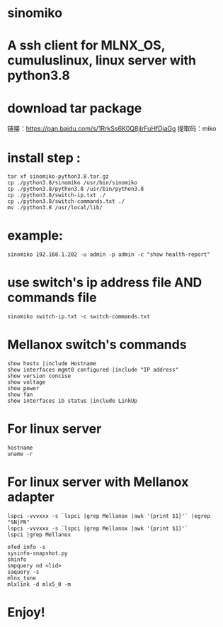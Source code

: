 # sinomiko
# A ssh client for MLNX_OS, cumuluslinux, linux server with python3.8

# download tar package 
链接：https://pan.baidu.com/s/1RrkSs6K0Q8jIrFuHfDjaGg 
提取码：miko 


# install step :
	tar xf sinomiko-python3.8.tar.gz
	cp ./python3.8/sinomiko /usr/bin/sinomiko
	cp ./python3.8/python3.8 /usr/bin/python3.8
	cp ./python3.8/switch-ip.txt ./
	cp ./python3.8/switch-commands.txt ./
	mv ./python3.8 /usr/local/lib/

# example:
	sinomiko 192.168.1.202 -u admin -p admin -c "show health-report"
	
# use switch's ip address file AND commands file
	sinomiko switch-ip.txt -c switch-commands.txt 

# Mellanox switch's commands
	show hosts |include Hostname
	show interfaces mgmt0 configured |include "IP address"
	show version concise
	show voltage
	show power
	show fan
	show interfaces ib status |include LinkUp
	
# For linux server
	hostname
	uname -r
	
# For linux server with Mellanox adapter
	lspci -vvvxxx -s `lspci |grep Mellanox |awk '{print $1}'` |egrep "SN|PN"
	lspci -vvvxxx -s `lspci |grep Mellanox |awk '{print $1}'` 
	lspci |grep Mellanox
	
	ofed_info -s
	sysinfo-snapshot.py
	sminfo
	smpquery nd <lid>
	saquery -s
	mlnx_tune
	mlxlink -d mlx5_0 -m
	
	
# Enjoy!
